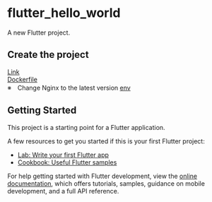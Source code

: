 # flutter_hello_world

A new Flutter project.
## Create the project
[Link](https://zenn.dev/kazutxt/books/flutter_practice_introduction/viewer/07_chapter1_helloworld)  
[Dockerfile](https://hasnainm.hashnode.dev/flutter-web-app-to-a-docker-container)  
※　Change Nginx to the latest version
[env](https://blog.nonstopio.com/how-to-create-environment-variables-for-the-flutter-app-da0e95131e03)

## Getting Started

This project is a starting point for a Flutter application.

A few resources to get you started if this is your first Flutter project:

- [Lab: Write your first Flutter app](https://docs.flutter.dev/get-started/codelab)
- [Cookbook: Useful Flutter samples](https://docs.flutter.dev/cookbook)

For help getting started with Flutter development, view the
[online documentation](https://docs.flutter.dev/), which offers tutorials,
samples, guidance on mobile development, and a full API reference.
